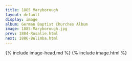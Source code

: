```yaml
---
title: 1885 Maryborough
layout: default
display: image
album: German Baptist Churches Album
image: 1885-Maryborough.jpg
prev: 1884-Rosalie.html
next: 1886-Bulimba.html
---
```

{% include image-head.md %}
{% include image.html %}